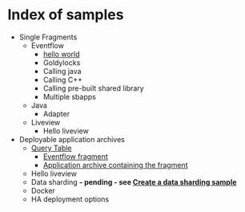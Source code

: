 # Index of samples

* Single Fragments
    * Eventflow
        * [hello world](../fragments/eventflow/helloworld/src/site/markdown/index.md)
        * Goldylocks
        * Calling java
        * Calling C++
        * Calling pre-built shared library
        * Multiple sbapps
    * Java
        * Adapter
    * Liveview
        * Hello liveview
* Deployable application archives
    * [Query Table](../applications/querytable/pom.xml)
        * [Eventflow fragment](../applications/querytable/querytable-eventflowfragment/src/site/markdown/index.md) 
        * [Application archive containing the fragment](../applications/querytable/querytable-application/src/site/markdown/index.md)
    * Hello liveview
    * Data sharding **- pending - see [Create a data sharding sample](https://github.com/plord12/samples/issues/1)**
    * Docker
    * HA deployment options